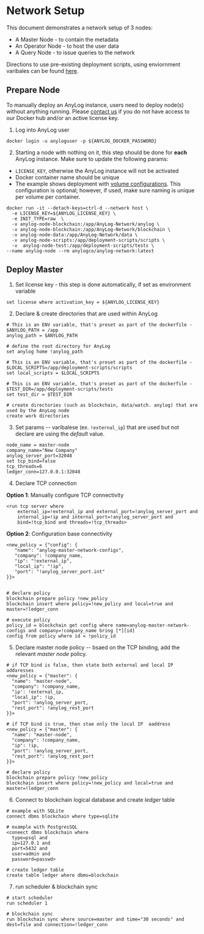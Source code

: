 # Network Setup

This document demonstrates a network setup of 3 nodes:
* A Master Node - to contain the metadata
* An Operator Node - to host the user data
* A Query Node - to issue queries to the network

Directions to use pre-existing deployment scripts, using enviornment varibales can be found [here](../deployments).  

## Prepare Node
To manually deploy an AnyLog instance, users need to deploy node(s) without anything running. Please [contact us](mailto:info@anylog.co) 
if you do not have access to our Docker hub and/or an active license key. 

1. Log into AnyLog user
```shell
docker login -u anyloguser -p ${ANYLOG_DOCKER_PASSWORD}
```

2. Starting a node with nothing on it, this step should be done for **each** AnyLog instance. Make sure to update the 
following params:
* `LICENSE_KEY`, otherwise  the AnyLog instance will not be activated
* Docker container name should be unique 
* The example shows deployment with [volume configurations](../deployments/Networking%20&%20Security/docker_volumes.md).
This configuration is  optional; however, if used, make sure naming is unique per volume per container.    
```shell
docker run -it --detach-keys=ctrl-d --network host \
  -e LICENSE_KEY=${ANYLOG_LICENSE_KEY} \
  -e INIT_TYPE=raw  \
  -v anylog-node-blockchain:/app/AnyLog-Network/anylog \
  -v anylog-node-blockchain:/app/AnyLog-Network/blockchain \
  -v anylog-node-data:/app/AnyLog-Network/data \
  -v anylog-node-scripts:/app/deployment-scripts/scripts \
  -v  anylog-node-test:/app/deployment-scripts/tests \
--name anylog-node --rm anylogco/anylog-network:latest
```

## Deploy Master
1. Set license key - this step is done automatically, if set as environment variable
```anylog
set license where activation_key = ${ANYLOG_LICENSE_KEY}
```

2. Declare & create directories that are used within AnyLog  
```anylog
# This is an ENV variable, that's preset as part of the dockerfile - $ANYLOG_PATH = /app
anylog_path = $ANYLOG_PATH

# define the root directory for AnyLog
set anylog home !anylog_path

# This is an ENV variable, that's preset as part of the dockerfile - $LOCAL_SCRIPTS=/app/deployment-scripts/scripts 
set local_scripts = $LOCAL_SCRIPTS

# This is an ENV variable, that's preset as part of the dockerfile - $TEST_DIR=/app/deployment-scripts/tests
set test_dir = $TEST_DIR

# create directories (such as blockchain, data/watch. anylog) that are used by the AnyLog node 
create work directories
```

3. Set params -- varibalese (ex. `!external_ip`) that are used but not declare are using the _default_ value.   
```anylog 
node_name = master-node
company_name="New Company"
anylog_server_port=32048 
set tcp_bind=false
tcp_threads=6 
ledger_conn=127.0.0.1:32048 
```

4. Declare TCP connection

**Option 1**: Manually configure TCP connectivity 
```anylog
<run tcp server where
    external_ip=!external_ip and external_port=!anylog_server_port and
    internal_ip=!ip and internal_port=!anylog_server_port and
    bind=!tcp_bind and threads=!tcp_threads>
```

**Option 2**: Configuration base connectivity 
```anylog
<new_policy = {"config": {
   "name": "anylog-master-network-configs",
   "company": !company_name,
   "ip": "!external_ip", 
   "local_ip": "!ip",
   "port": "!anylog_server_port.int"
}}> 
 

# declare policy 
blockchain prepare policy !new_policy
blockchain insert where policy=!new_policy and local=true and master=!ledger_conn

# execute policy
policy_id = blockchain get config where name=anylog-master-network-configs and company=!company_name bring [*][id] 
config from policy where id = !policy_id
```

5. Declare master node policy -- bsaed on the TCP binding, add the relevant _master node_ policy.  
```anylog
# if TCP bind is false, then state both external and local IP addaresses 
<new_policy = {"master": {
  "name": "master-node", 
  "company": !company_name, 
  "ip': !external_ip, 
  "local_ip": !ip,
  "port": !anylog_server_port, 
  "rest_port": !anylog_rest_port
}}>

# if TCP bind is true, then stae only the local IP  aaddress
<new_policy = {"master": {
  "name": "master-node", 
  "company": !company_name, 
  "ip": !ip,
  "port": !anylog_server_port, 
  "rest_port": !anylog_rest_port
}}> 

# declare policy 
blockchain prepare policy !new_policy
blockchain insert where policy=!new_policy and local=true and master=!ledger_conn
```

6. Connect to blockchain logical database and create _ledger_ table
```anylog
# example with SQLite 
connect dbms blockchain where type=sqlite 

# example with PostgresSQL 
<coneect dbms blockchain where
  type=psql and
  ip=127.0.1 and
  port=5432 and 
  user=admin and
  password=passwd>
  
# create ledger table 
create table ledger where dbms=blockchain  
```

7. run scheduler & blockchain sync
```anylog
# start scheduler 
run scheduler 1

# blockchain sync 
run blockchain sync where source=master and time="30 seconds" and dest=file and connection=!ledger_conn
```

